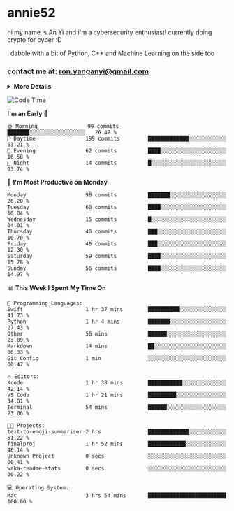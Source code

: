# annie52 

hi my name is An Yi and i'm a cybersecurity enthusiast!
currently doing crypto for cyber :D

i dabble with a bit of Python, C++ and Machine Learning on the side too

<!--
![trophy](https://github-profile-trophy.vercel.app/?username=yanganyi&theme=discord&no-frame=true&no-bg=false&margin-w=4&row=1)
-->

### contact me at: ron.yanganyi@gmail.com

<details>
<summary>
  <strong>More Details</strong>
</summary>
<br/>

**main langs**

![Python](https://img.shields.io/badge/-Python-black?style=for-the-badge&logo=python)
![C++](https://img.shields.io/badge/-C%2B%2B-black?style=for-the-badge&logo=c%2B%2B)
![Swift](https://img.shields.io/badge/-Swift-black?style=for-the-badge&logo=swift)

**dev envs**

![VSCode](https://img.shields.io/badge/-VS_Code-black?style=for-the-badge&logo=visualstudiocode)
![Figma](https://img.shields.io/badge/-Figma-black?style=for-the-badge&logo=figma)
![XCode](https://img.shields.io/badge/-XCode-black?style=for-the-badge&logo=xcode)
![Github](https://img.shields.io/badge/-Github-black?style=for-the-badge&logo=github)

**browsers**

![Arc Browser](https://img.shields.io/badge/-Arc-black?style=for-the-badge&logo=arc)
![Opera GX](https://img.shields.io/badge/-Opera_GX-black?style=for-the-badge&logo=operagx)
![Firefox](https://img.shields.io/badge/-Firefox-black?style=for-the-badge&logo=firefox)

**devices**

![macOS](https://img.shields.io/badge/-macOS-black?style=for-the-badge&logo=macos)
![Kali Linux](https://img.shields.io/badge/-Kali-black?style=for-the-badge&logo=kalilinux)
![Windows](https://img.shields.io/badge/-Windows-black?style=for-the-badge&logo=windows11)
![Android](https://img.shields.io/badge/-Android-black?style=for-the-badge&logo=android)

</details>

<!--START_SECTION:waka-->
![Code Time](http://img.shields.io/badge/Code%20Time-35%20hrs%2047%20mins-blue)

**I'm an Early 🐤** 

```text
🌞 Morning                99 commits          ███████░░░░░░░░░░░░░░░░░░   26.47 % 
🌆 Daytime                199 commits         █████████████░░░░░░░░░░░░   53.21 % 
🌃 Evening                62 commits          ████░░░░░░░░░░░░░░░░░░░░░   16.58 % 
🌙 Night                  14 commits          █░░░░░░░░░░░░░░░░░░░░░░░░   03.74 % 
```
📅 **I'm Most Productive on Monday** 

```text
Monday                   98 commits          ███████░░░░░░░░░░░░░░░░░░   26.20 % 
Tuesday                  60 commits          ████░░░░░░░░░░░░░░░░░░░░░   16.04 % 
Wednesday                15 commits          █░░░░░░░░░░░░░░░░░░░░░░░░   04.01 % 
Thursday                 40 commits          ███░░░░░░░░░░░░░░░░░░░░░░   10.70 % 
Friday                   46 commits          ███░░░░░░░░░░░░░░░░░░░░░░   12.30 % 
Saturday                 59 commits          ████░░░░░░░░░░░░░░░░░░░░░   15.78 % 
Sunday                   56 commits          ████░░░░░░░░░░░░░░░░░░░░░   14.97 % 
```


📊 **This Week I Spent My Time On** 

```text
💬 Programming Languages: 
Swift                    1 hr 37 mins        ██████████░░░░░░░░░░░░░░░   41.73 % 
Python                   1 hr 4 mins         ███████░░░░░░░░░░░░░░░░░░   27.43 % 
Other                    56 mins             ██████░░░░░░░░░░░░░░░░░░░   23.89 % 
Markdown                 14 mins             ██░░░░░░░░░░░░░░░░░░░░░░░   06.33 % 
Git Config               1 min               ░░░░░░░░░░░░░░░░░░░░░░░░░   00.47 % 

🔥 Editors: 
Xcode                    1 hr 38 mins        ███████████░░░░░░░░░░░░░░   42.14 % 
VS Code                  1 hr 21 mins        █████████░░░░░░░░░░░░░░░░   34.81 % 
Terminal                 54 mins             ██████░░░░░░░░░░░░░░░░░░░   23.06 % 

🐱‍💻 Projects: 
text-to-emoji-summariser 2 hrs               █████████████░░░░░░░░░░░░   51.22 % 
finalproj                1 hr 52 mins        ████████████░░░░░░░░░░░░░   48.14 % 
Unknown Project          0 secs              ░░░░░░░░░░░░░░░░░░░░░░░░░   00.41 % 
waka-readme-stats        0 secs              ░░░░░░░░░░░░░░░░░░░░░░░░░   00.22 % 

💻 Operating System: 
Mac                      3 hrs 54 mins       █████████████████████████   100.00 % 
```


<!--END_SECTION:waka-->

<!--
## a little background

- I am currently studying at [Hwa Chong Junior College](https://www.hci.edu.sg/), subject combi P CP M E
- Currently doing CTFs and [Leetcode](https://leetcode.com/) daily challenges
- Fluent in English and Chinese, learning Russian and Indonesian

<a href="">
  <img align="centre" src="https://github-readme-stats.vercel.app/api?username=yanganyi&count_private=true&include_all_commits=true&show_icons=true&title_color=007bff&text_color=e7e7e7&icon_color=007bff&bg_color=171c28" />
<a />
-->



<!--
![Top Langs](https://github-readme-stats.vercel.app/api/top-langs/?username=yanganyi&layout=compact&title_color=007bff&text_color=e7e7e7&icon_color=007bff&bg_color=171c28)
-->

<!--
**yanganyi/yanganyi** is a ✨ _special_ ✨ repository because its `README.md` (this file) appears on your GitHub profile.

Here are some ideas to get you started:

- 🔭 I’m currently working on ...
- 🌱 I’m currently learning ...
- 👯 I’m looking to collaborate on ...
- 🤔 I’m looking for help with ...
- 💬 Ask me about ...
- 📫 How to reach me: ...
- 😄 Pronouns: ...
- ⚡ Fun fact: ...
-->
